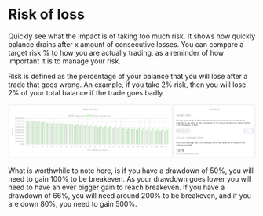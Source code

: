 # Risk of loss

Quickly see what the impact is of taking too much risk. It shows how quickly balance drains after x amount of consecutive losses. 
You can compare a target risk % to how you are actually trading, as a reminder of how important it is to manage your risk.

Risk is defined as the percentage of your balance that you will lose after a trade that goes wrong. An example, if you take 2% risk, then you will lose 2% of your total balance if the trade goes badly.

![RiskOfLoss](riskofloss.png)

What is worthwhile to note here, is if you have a drawdown of 50%, you will need to gain 100% to be breakeven. As your drawdown goes lower you will need to have an ever bigger gain to reach breakeven. 
If you have a drawdown of 66%, you will need around 200% to be breakeven, and if you are down 80%, you need to gain 500%.